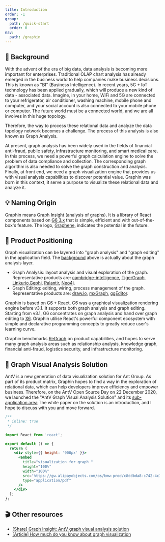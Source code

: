 ```yaml
---
title: Introduction
order: -1
group:
  path: /quick-start
  order: 0
nav:
  path: /graphin
---
```


## 📖 Background

With the advent of the era of big data, data analysis is becoming more important for enterprises. Traditional OLAP chart analysis has already emerged in the business world to help companies make business decisions. This is known as "BI" (Business Intelligence). In recent years, 5G + IoT technology has been applied gradually, which will produce a new kind of data - associated data. Imagine, in your home, WiFi and 5G are connected to your refrigerator, air conditioner, washing machine, mobile phone and computer, and your social account is also connected to your mobile phone or computer. The future world must be a connected world, and we are all involves in this huge topology.

Therefore, the way to process these relational data and analyze the data topology network becomes a challenge. The process of this analysis is also known as Graph Analysis.

At present, graph analysis has been widely used in the fields of financial anti-fraud, public safety, infrastructure monitoring, and smart medical care. In this process, we need a powerful graph calculation engine to solve the problem of data compliance and collection. The corresponding graph algorithm is also needed to solve the graph construction and analysis. Finally, at front end, we need a graph visualization engine that provides us with visual analysis capabilities to discover potential value. Graphin was born in this context, it serve a purpose to visualize these relational data and analyze it.

## 💡 Naming Origin

Graphin means Graph Insight (analysis of graphs). It is a library of React components based on [G6 3.x](https://g6.antv.vision/) that is simple, efficient and with out-of-the-box's feature. The logo, [Graphene](https://en.wikipedia.org/wiki/Graphene), indicates the potential in the future.

## 🚀 Product Positioning

Graph visualization can be layered into "graph analysis" and "graph editing" in the application field. The [background](#Background) above is actually about the graph analysis layer.

- Graph Analysis: layout analysis and visual exploration of the graph. Representative products are: [cambridge-intelligence](https://cambridge-intelligence.com/), [TigerGraph](https://testdrive.tigergraph.com), [Linkurio](https://crunchbase.linkurio.us/demo/),[Gephi](https://gephi.org/), [Palantir](https://www.palantir.com/), [Neo4j](https://neo4j.com/product/).
- Graph Editing: editing, wiring, process management of the graph. Representative products are: [draw.io](https://www.draw.io/), [mxGraph](https://github.com/jgraph/mxgraph), [ggEditor](http://ggeditor.com/).

Graphin is based on [G6](https://g6.antv.vision/) + React. G6 was a graphical visualization rendering engine before v3.1. It supports both graph analysis and graph editing. Starting from v3.1, G6 concentrates on graph analysis and hand over graph editing to [X6](https://x6.antv.vision/). Graphin utilise React's powerful component ecosystem with simple and declarative programming concepts to greatly reduce user's learning curve.

Graphin benchmarks [ReGraph](https://cambridge-intelligence.com/regraph/) on product capabilities, and hopes to serve many graph analysis areas such as relationship analysis, knowledge graph, financial anti-fraud, logistics security, and infrastructure monitoring.

## 💼 Graph Visual Analysis Solution

AntV is a new generation of data visualization solution for Ant Group. As part of its product matrix, Graphin hopes to find a way in the exploration of relational data, which can help developers improve efficiency and empower business. Therefore, on the AntV Open Source Day on 22 December 2020, we launched the "AntV Graph Visual Analysis Solution" and its [sub-application area](https://graphin.antv.vision/solution/database/graph-database) The white paper on the solution is an introduction, and I hope to discuss with you and move forward.

```jsx
/**
 * inline: true
 */

import React from 'react';

export default () => {
  return (
    <div style={{ height: '900px' }}>
      <embed
        title="visualization for graph "
        height="100%"
        width="100%"
        src="https://gw.alipayobjects.com/os/bmw-prod/c8ddbda8-c742-4c11-9c68-3783dd5954b9.pdf"
        type="application/pdf"
      />
    </div>
  );
};
```

## 🎬 Other resources

- [[Share] Graph Insight: AntV graph visual analysis solution](https://www.bilibili.com/video/BV15h411y7AT)
- [[Article] How much do you know about graph visualization](https://www.yuque.com/antv/g6-blog)
